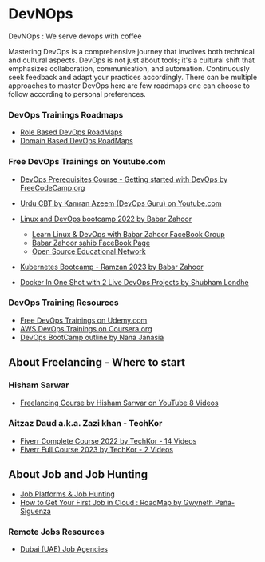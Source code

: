 # DevNOps
DevNOps : We serve devops with coffee

Mastering DevOps is a comprehensive journey that involves both technical and cultural aspects. DevOps is not just about tools; it's a cultural shift that emphasizes collaboration, communication, and automation. Continuously seek feedback and adapt your practices accordingly. There can be multiple approaches to master DevOps here are few roadmaps one can choose to follow according to personal preferences. 

### DevOps Trainings Roadmaps
- [Role Based DevOps RoadMaps](./rolebased-roadmaps.md)
- [Domain Based DevOps RoadMaps](./domainbased-roadmaps.md)

### Free DevOps Trainings on Youtube.com
- [ DevOps Prerequisites Course - Getting started with DevOps by FreeCodeCamp.org](https://www.youtube.com/watch?v=Wvf0mBNGjXY)
- [ Urdu CBT by Kamran Azeem (DevOps Guru) on Youtube.com](./kamran-azeem-linux.md)

- [Linux and DevOps bootcamp 2022 by Babar Zahoor](https://www.youtube.com/watch?v=ctgMKhv6j7E&list=PLBiQy5tO4R2N-W-1lvnNMVAJXqqSxujXQ)
    - [Learn Linux & DevOps with Babar Zahoor FaceBook Group](https://web.facebook.com/groups/4324352524248700)
    - [Babar Zahoor sahib FaceBook Page](https://web.facebook.com/babar.zahoor.osfp)
    - [ Open Source Educational Network ](https://opensourceeducation.net/)
- [Kubernetes Bootcamp - Ramzan 2023 by Babar Zahoor](https://www.youtube.com/watch?v=4Vt3RPQxD64&list=PLBiQy5tO4R2OA3_eQ4wPXchN0XtODcP8z)
  
- [Docker In One Shot with 2 Live DevOps Projects by Shubham Londhe](https://www.youtube.com/watch?v=9bSbNNH4Nqw)

### DevOps Training Resources
- [Free DevOps Trainings on Udemy.com](./free-devops-trainings-on-udemy.md)
- [AWS DevOps Trainings on Coursera.org](./aws-devops-trainings-on-coursera.md)
- [DevOps BootCamp outline by Nana Janasia](./nana-bootcamp.md)


## About Freelancing - Where to start
### Hisham Sarwar
- [Freelancing Course by Hisham Sarwar on YouTube 8 Videos](https://www.youtube.com/playlist?list=PLHi_NUJDIGWKPB73PnA78WJYzIBScuiZj)
### Aitzaz Daud a.k.a. Zazi khan - TechKor
- [ Fiverr Complete Course 2022 by TechKor - 14 Videos ](https://www.youtube.com/playlist?list=PLxI2MK_PSCwsmH_sFbftMaK64wJHtNKVY)
- [  Fiverr Full Course 2023 by TechKor - 2 Videos ](https://www.youtube.com/playlist?list=PLxI2MK_PSCwsXj-2XQzmajVshK8stq4gj)

## About Job and Job Hunting
- [Job Platforms & Job Hunting](./job-platforms-and-job-hunting.md)
- [How to Get Your First Job in Cloud : RoadMap by Gwyneth Peña-Siguenza](https://www.youtube.com/watch?v=BfaRP2stZTo)

### Remote Jobs Resources
- [Dubai (UAE) Job Agencies](./dubai-jobs.md)
